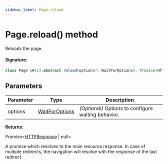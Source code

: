 ```yaml
---
sidebar_label: Page.reload
---
```


# Page.reload() method

Reloads the page.

#### Signature:

```typescript
class Page &#123;abstract reload(options?: WaitForOptions): Promise<HTTPResponse | null>;&#125;
```

## Parameters

| Parameter | Type                                            | Description                                         |
| --------- | ----------------------------------------------- | --------------------------------------------------- |
| options   | [WaitForOptions](./puppeteer.waitforoptions.md) | _(Optional)_ Options to configure waiting behavior. |

**Returns:**

Promise&lt;[HTTPResponse](./puppeteer.httpresponse.md) \| null&gt;

A promise which resolves to the main resource response. In case of multiple redirects, the navigation will resolve with the response of the last redirect.
